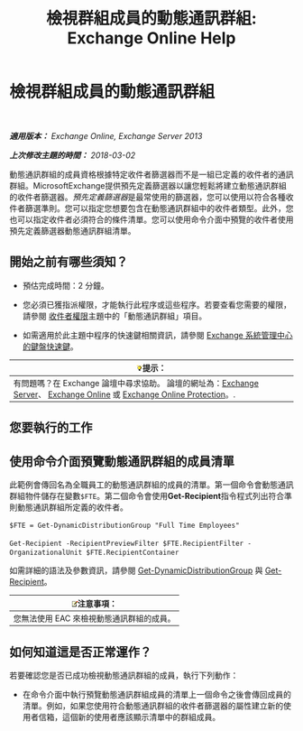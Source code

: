 ﻿---
title: '檢視群組成員的動態通訊群組: Exchange Online Help'
TOCTitle: 檢視群組成員的動態通訊群組
ms:assetid: 40b100c6-864e-4c82-9f98-08dd5c83e378
ms:mtpsurl: https://technet.microsoft.com/zh-tw/library/Bb232019(v=EXCHG.150)
ms:contentKeyID: 50472263
ms.date: 05/23/2018
mtps_version: v=EXCHG.150
ms.translationtype: MT
---

# 檢視群組成員的動態通訊群組

 

_**適用版本：** Exchange Online, Exchange Server 2013_

_**上次修改主題的時間：** 2018-03-02_

動態通訊群組的成員資格根據特定收件者篩選器而不是一組已定義的收件者的通訊群組。MicrosoftExchange提供預先定義篩選器以讓您輕鬆將建立動態通訊群組的收件者篩選器。*預先定義篩選器*是最常使用的篩選器，您可以使用以符合各種收件者篩選準則。您可以指定您想要包含在動態通訊群組中的收件者類型。此外，您也可以指定收件者必須符合的條件清單。您可以使用命令介面中預覽的收件者使用預先定義篩選器動態通訊群組清單。

## 開始之前有哪些須知？

  - 預估完成時間：2 分鐘。

  - 您必須已獲指派權限，才能執行此程序或這些程序。若要查看您需要的權限，請參閱 [收件者權限](recipients-permissions-exchange-2013-help.md)主題中的「動態通訊群組」項目。

  - 如需適用於此主題中程序的快速鍵相關資訊，請參閱 [Exchange 系統管理中心的鍵盤快速鍵](keyboard-shortcuts-in-the-exchange-admin-center-exchange-online-protection-help.md)。

<table>
<thead>
<tr class="header">
<th><img src="images/Bb124558.tip(EXCHG.150).gif" title="提示" alt="提示" />提示：</th>
</tr>
</thead>
<tbody>
<tr class="odd">
<td>有問題嗎？在 Exchange 論壇中尋求協助。 論壇的網址為：<a href="https://go.microsoft.com/fwlink/p/?linkid=60612">Exchange Server</a>、 <a href="https://go.microsoft.com/fwlink/p/?linkid=267542">Exchange Online</a> 或 <a href="https://go.microsoft.com/fwlink/p/?linkid=285351">Exchange Online Protection</a>。.</td>
</tr>
</tbody>
</table>


## 您要執行的工作

## 使用命令介面預覽動態通訊群組的成員清單

此範例會傳回名為全職員工的動態通訊群組的成員的清單。第一個命令會動態通訊群組物件儲存在變數`$FTE`。第二個命令會使用**Get-Recipient**指令程式列出符合準則動態通訊群組所定義的收件者。

    $FTE = Get-DynamicDistributionGroup "Full Time Employees"

    Get-Recipient -RecipientPreviewFilter $FTE.RecipientFilter -OrganizationalUnit $FTE.RecipientContainer

如需詳細的語法及參數資訊，請參閱 [Get-DynamicDistributionGroup](https://technet.microsoft.com/zh-tw/library/bb124762\(v=exchg.150\)) 與 [Get-Recipient](https://technet.microsoft.com/zh-tw/library/aa996921\(v=exchg.150\))。

<table>
<thead>
<tr class="header">
<th><img src="images/Bb124558.note(EXCHG.150).gif" title="注意事項" alt="注意事項" />注意事項：</th>
</tr>
</thead>
<tbody>
<tr class="odd">
<td>您無法使用 EAC 來檢視動態通訊群組的成員。</td>
</tr>
</tbody>
</table>


## 如何知道這是否正常運作？

若要確認您是否已成功檢視動態通訊群組的成員，執行下列動作：

  - 在命令介面中執行預覽動態通訊群組成員的清單上一個命令之後會傳回成員的清單。例如，如果您使用符合動態通訊群組的收件者篩選器的屬性建立新的使用者信箱，這個新的使用者應該顯示清單中的群組成員。

